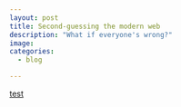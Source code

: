 ```yaml
---
layout: post
title: Second-guessing the modern web
description: "What if everyone's wrong?"
image: 
categories:
  - blog

---
```


[test](http://macwright.com)
